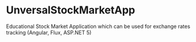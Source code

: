 # UnversalStockMarketApp
Educational Stock Market Application which can be used for exchange rates tracking (Angular, Flux, ASP.NET 5)
